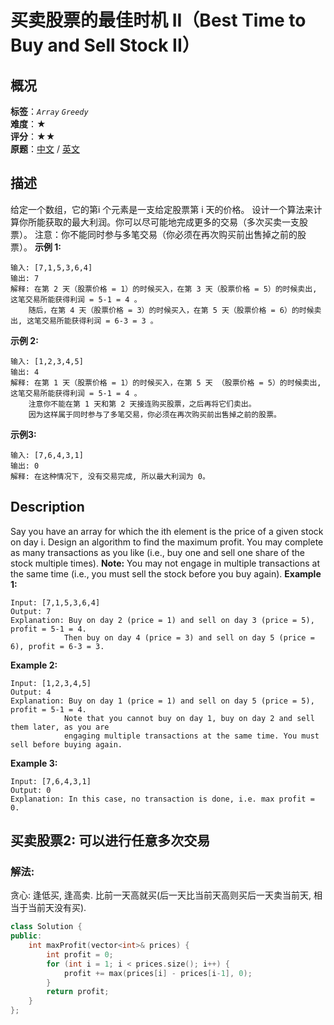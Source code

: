 # 买卖股票的最佳时机 II（Best Time to Buy and Sell Stock II）
## 概况
**标签**：*`Array`*  *`Greedy`*<br>
**难度**：★<br>
**评分**：★★<br>
**原题**：[中文](https://leetcode-cn.com/problems/best-time-to-buy-and-sell-stock-ii) / [英文](https://leetcode.com/problems/best-time-to-buy-and-sell-stock-ii)
## 描述
给定一个数组，它的第i 个元素是一支给定股票第 i 天的价格。
设计一个算法来计算你所能获取的最大利润。你可以尽可能地完成更多的交易（多次买卖一支股票）。
注意：你不能同时参与多笔交易（你必须在再次购买前出售掉之前的股票）。
**示例 1:**
```
输入: [7,1,5,3,6,4]
输出: 7
解释: 在第 2 天（股票价格 = 1）的时候买入，在第 3 天（股票价格 = 5）的时候卖出, 这笔交易所能获得利润 = 5-1 = 4 。
    随后，在第 4 天（股票价格 = 3）的时候买入，在第 5 天（股票价格 = 6）的时候卖出, 这笔交易所能获得利润 = 6-3 = 3 。
```
**示例 2:**
```
输入: [1,2,3,4,5]
输出: 4
解释: 在第 1 天（股票价格 = 1）的时候买入，在第 5 天 （股票价格 = 5）的时候卖出, 这笔交易所能获得利润 = 5-1 = 4 。
    注意你不能在第 1 天和第 2 天接连购买股票，之后再将它们卖出。
    因为这样属于同时参与了多笔交易，你必须在再次购买前出售掉之前的股票。
```
**示例3:**
```
输入: [7,6,4,3,1]
输出: 0
解释: 在这种情况下, 没有交易完成, 所以最大利润为 0。
```
## Description
Say you have an array for which the ith element is the price of a given stock on day i.
Design an algorithm to find the maximum profit. You may complete as many transactions as you like (i.e., buy one and sell one share of the stock multiple times).
**Note:**
 You may not engage in multiple transactions at the same time (i.e., you must sell the stock before you buy again).
**Example 1:**
```
Input: [7,1,5,3,6,4]
Output: 7
Explanation: Buy on day 2 (price = 1) and sell on day 3 (price = 5), profit = 5-1 = 4.
            Then buy on day 4 (price = 3) and sell on day 5 (price = 6), profit = 6-3 = 3.
```
**Example 2:**
```
Input: [1,2,3,4,5]
Output: 4
Explanation: Buy on day 1 (price = 1) and sell on day 5 (price = 5), profit = 5-1 = 4.
            Note that you cannot buy on day 1, buy on day 2 and sell them later, as you are
            engaging multiple transactions at the same time. You must sell before buying again.
```
**Example 3:**
```
Input: [7,6,4,3,1]
Output: 0
Explanation: In this case, no transaction is done, i.e. max profit = 0.
```
## 买卖股票2: 可以进行任意多次交易
### 解法:
贪心: 逢低买, 逢高卖. 比前一天高就买(后一天比当前天高则买后一天卖当前天, 相当于当前天没有买).
```c++
class Solution {
public:
    int maxProfit(vector<int>& prices) {
        int profit = 0;
        for (int i = 1; i < prices.size(); i++) {
            profit += max(prices[i] - prices[i-1], 0);
        }
        return profit;        
    }
};
```